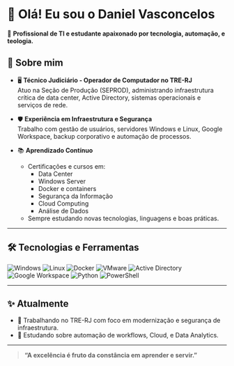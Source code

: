 # 👋 Olá! Eu sou o Daniel Vasconcelos

🎯 **Profissional de TI e estudante apaixonado por tecnologia, automação, e teologia.**

## 💼 Sobre mim

- 🖥️ **Técnico Judiciário - Operador de Computador no TRE-RJ**  
  Atuo na Seção de Produção (SEPROD), administrando infraestrutura crítica de data center, Active Directory, sistemas operacionais e serviços de rede.

- 🛡️ **Experiência em Infraestrutura e Segurança**  
  Trabalho com gestão de usuários, servidores Windows e Linux, Google Workspace, backup corporativo e automação de processos.

- 📚 **Aprendizado Contínuo**
  - Certificações e cursos em:
    - Data Center
    - Windows Server
    - Docker e containers
    - Segurança da Informação
    - Cloud Computing
    - Análise de Dados
  - Sempre estudando novas tecnologias, linguagens e boas práticas.

---

## 🛠️ Tecnologias e Ferramentas

![Windows](https://img.shields.io/badge/Windows-0078D6?style=for-the-badge&logo=windows&logoColor=white)
![Linux](https://img.shields.io/badge/Linux-FCC624?style=for-the-badge&logo=linux&logoColor=black)
![Docker](https://img.shields.io/badge/Docker-2496ED?style=for-the-badge&logo=docker&logoColor=white)
![VMware](https://img.shields.io/badge/VMware-607078?style=for-the-badge&logo=vmware&logoColor=white)
![Active Directory](https://img.shields.io/badge/Active%20Directory-4285F4?style=for-the-badge)
![Google Workspace](https://img.shields.io/badge/Google%20Workspace-4285F4?style=for-the-badge&logo=google&logoColor=white)
![Python](https://img.shields.io/badge/Python-3776AB?style=for-the-badge&logo=python&logoColor=white)
![PowerShell](https://img.shields.io/badge/PowerShell-012456?style=for-the-badge&logo=powershell&logoColor=white)

---

## ✨ Atualmente

- 🔭 Trabalhando no TRE-RJ com foco em modernização e segurança de infraestrutura.
- 🧠 Estudando sobre automação de workflows, Cloud, e Data Analytics.

---

> **“A excelência é fruto da constância em aprender e servir.”**

